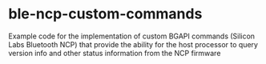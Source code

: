 # ble-ncp-custom-commands
Example code for the implementation of custom BGAPI commands (Silicon Labs Bluetooth NCP) that provide the ability for the host processor to query version info and other status information from the NCP firmware
